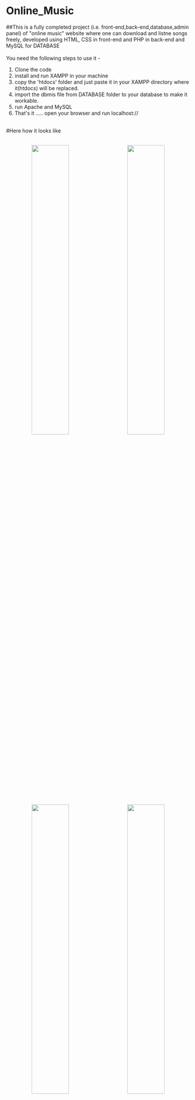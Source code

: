 # Online_Music

##This is a fully completed project (i.e. front-end,back-end,database,admin panel) of "online music" website where one can download and listne songs freely, developed using HTML, CSS in front-end and PHP in back-end and MySQL for DATABASE
<br><br>
You need the following steps to use it -
1. Clone the code 
2. install and run XAMPP in your machine
3. copy the 'htdocs' folder and just paste it in your XAMPP directory where it(htdocs) will be replaced.
4. import the dbmis file from DATABASE folder to your database to make it workable.
5. run Apache and MySQL 
6. That's it ..... open your browser and run localhost://
<br><br>

#Here how it looks like<br><br>
<p align="center">
  <img src="https://user-images.githubusercontent.com/81944044/145029843-3c030cb9-20e7-4c82-9c5b-8a367843a3dd.png" width="45%" /> 
  &nbsp; &nbsp; &nbsp; &nbsp;
  <img src="https://user-images.githubusercontent.com/81944044/145029956-9d5bcaff-aa29-4ffe-b762-313e01f4d9c2.png" width="45%" /> 
</p>
<br>
<p align="center">
  <img src="https://user-images.githubusercontent.com/81944044/145030080-892402e0-460e-43ce-b3cc-df42f68a7cf6.png" width="45%" />
  &nbsp; &nbsp; &nbsp; &nbsp;
  <img src="https://user-images.githubusercontent.com/81944044/145030309-56fe7e69-3654-4060-be0b-b61b437c90fe.png" width="45%" />
</p>
